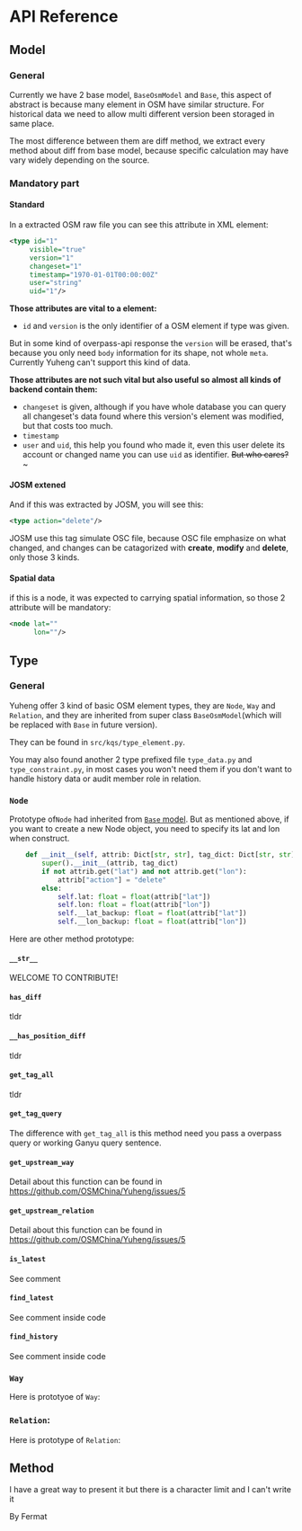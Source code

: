 # API Reference

## Model

### General

Currently we have 2 base model, `BaseOsmModel` and `Base`, this aspect of abstract is  because many element in OSM have similar structure. For historical data we need to allow multi different version been storaged in same place.

The most difference between them are diff method, we extract every method about diff from base model, because specific calculation may have vary widely depending on the source.

### Mandatory part

#### Standard

In a extracted OSM raw file you can see this attribute in XML element:

```xml
<type id="1"
     visible="true"
     version="1"
     changeset="1"
     timestamp="1970-01-01T00:00:00Z"
     user="string"
     uid="1"/>
```

**Those attributes are vital to a element:**

+ `id` and `version` is the only identifier of a OSM element if type was given.

But in some kind of overpass-api response the `version` will be erased, that's because you only need `body` information for its shape, not whole `meta`. Currently Yuheng can't support this kind of data.

**Those attributes are not such vital but also useful so almost all kinds of backend contain them:**

+ `changeset` is given, although if you have whole database you can query all changeset's data found where this version's element was modified, but that costs too much.
+ `timestamp`
+ `user` and `uid`, this help you found who made it, even this user delete its account or changed name you can use `uid` as identifier. ~~But who cares?~~~

#### JOSM extened

And if this was extracted by JOSM, you will see this:
```xml
<type action="delete"/>
```
JOSM use this tag simulate OSC file, because OSC file emphasize on what changed, and changes can be catagorized with **create**, **modify** and **delete**, only those 3 kinds.

#### Spatial data

if this is a node, it was expected to carrying spatial information, so those 2 attribute will be mandatory:

```xml
<node lat=""
      lon=""/>
```

## Type

### General

Yuheng offer 3 kind of basic OSM element types, they are `Node`, `Way` and `Relation`, and they are inherited from super class `BaseOsmModel`(which will be replaced with `Base` in future version).

They can be found in `src/kqs/type_element.py`.

You may also found another 2 type prefixed file `type_data.py` and `type_constraint.py`, in most cases you won't need them if you don't want to handle history data or audit member role in relation.

### `Node`

Prototype of`Node` had inherited from [`Base` model](#Model). But as mentioned above, if you want to create a new Node object, you need to specify its lat and lon when construct.

```python
    def __init__(self, attrib: Dict[str, str], tag_dict: Dict[str, str]):
        super().__init__(attrib, tag_dict)
        if not attrib.get("lat") and not attrib.get("lon"):
            attrib["action"] = "delete"
        else:
            self.lat: float = float(attrib["lat"])
            self.lon: float = float(attrib["lon"])
            self.__lat_backup: float = float(attrib["lat"])
            self.__lon_backup: float = float(attrib["lon"])
```
Here are other method prototype:

#### `__str__`

WELCOME TO CONTRIBUTE!

#### `has_diff`

tldr

#### `__has_position_diff`

tldr

#### `get_tag_all`

tldr

#### `get_tag_query`

The difference with `get_tag_all` is this method need you pass a overpass query or working Ganyu query sentence.

#### `get_upstream_way`

Detail about this function can be found in https://github.com/OSMChina/Yuheng/issues/5

#### `get_upstream_relation`

Detail about this function can be found in https://github.com/OSMChina/Yuheng/issues/5

#### `is_latest`

See comment

#### `find_latest`

See comment inside code

#### `find_history`

See comment inside code

### `Way`

Here is prototyoe of `Way`:

### `Relation`:

Here is prototype of `Relation`:

## Method

I have a great way to present it but there is a character limit and I can't write it

By Fermat
